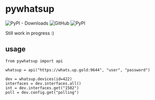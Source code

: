 # pywhatsup
![PyPI - Downloads](https://img.shields.io/pypi/dm/pywhatsup) ![GitHub](https://img.shields.io/github/license/peterbaumert/pywhatsup) ![PyPI](https://img.shields.io/pypi/v/pywhatsup)

Still work in progress :)

## usage
```
from pywhatsup import api

whatsup = api("https://whats.up.gold:9644", "user", "password")

dev = whatsup.devices(id=422)
interfaces = dev.interfaces.all()
int = dev.interfaces.get("1502")
poll = dev.config.get("polling")
```
